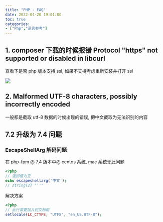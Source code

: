 ```yaml
---
title: "PHP - FAQ"
date: 2022-04-20 19:01:00
toc: true
categories:
- ["Php","语言参考"]
---
```


## 1. composer 下载的时候报错 Protocol "https" not supported or disabled in libcurl
查看下是否 php 版本支持 ssl, 如果不支持考虑重新安装并打开 ssl

![](https://file.wulicode.com/note/2021/10-23/11-24-47607.png#id=lQJyC&originHeight=1084&originWidth=1064&originalType=binary&ratio=1&rotation=0&showTitle=false&status=done&style=none&title=)




## 2. Malformed UTF-8 characters, possibly incorrectly encoded
一般都是截取 utf-8 数据的时候出现的错误, 把中文截取为无法识别的内容

## 7.2 升级为 7.4 问题

### EscapeShellArg 解码问题
在 php-fpm @ 7.4 版本中@ centos 系统, mac 系统无此问题
```php
<?php
// 返回值为空
echo escapeshellarg('中文');
// string(2) "''"
```
解决方案
```php
<?php
// 此行需要加入到文档前
setlocale(LC_CTYPE, "UTF8", "en_US.UTF-8");
```

